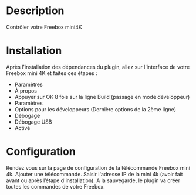 Description
==========
Contrôler votre Freebox mini4K

Installation
============
Après l'installation des dépendances du plugin, allez sur l'interface de votre Freebox mini 4K et faites ces étapes :

* Paramètres
* À propos
* Appuyer sur OK 8 fois sur la ligne Build (passage en mode développeur)
* Paramètres
* Options pour les développeurs (Dernière options de la 2ème ligne)
* Débogage
* Débogage USB
* Activé

Configuration
=============

Rendez vous sur la page de configuration de la télécommande Freebox mini 4k.
Ajouter une télécommande.
Saisir l'adresse IP de la mini 4k (avoir fait avant ou après l’étape d'installation).
A la sauvegarde, le plugin va créer toutes les commandes de votre Freebox.

